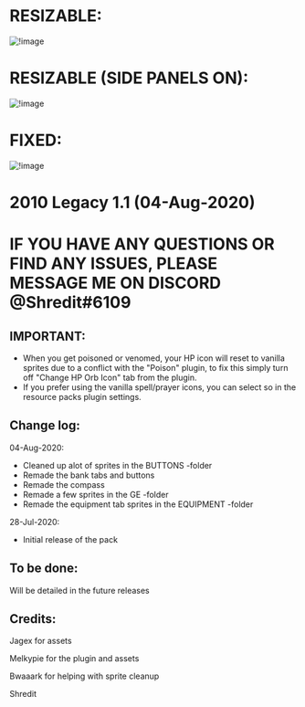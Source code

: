 # RESIZABLE:
![!image](https://i.imgur.com/wUqr4Dh.png)
# RESIZABLE (SIDE PANELS ON):
![!image](https://i.imgur.com/tDxm6zM.png)
# FIXED:
![!image](https://i.imgur.com/EIqZpUs.png)

# 2010 Legacy 1.1 (04-Aug-2020)

# IF YOU HAVE ANY QUESTIONS OR FIND ANY ISSUES, PLEASE MESSAGE ME ON DISCORD @Shredit#6109

## IMPORTANT:

- When you get poisoned or venomed, your HP icon will reset to vanilla sprites due to a conflict with the "Poison" plugin, to fix this
  simply turn off "Change HP Orb Icon" tab from the plugin.
- If you prefer using the vanilla spell/prayer icons, you can select so in the resource packs plugin settings.

## Change log:
04-Aug-2020:
- Cleaned up alot of sprites in the BUTTONS -folder
- Remade the bank tabs and buttons
- Remade the compass
- Remade a few sprites in the GE -folder
- Remade the equipment tab sprites in the EQUIPMENT -folder

28-Jul-2020:

- Initial release of the pack



## To be done:

Will be detailed in the future releases



## Credits:
Jagex for assets

Melkypie for the plugin and assets

Bwaaark for helping with sprite cleanup

Shredit
